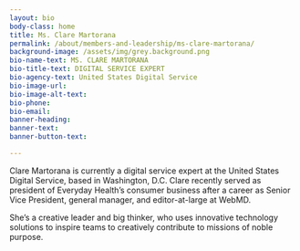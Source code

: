 ```yaml
---
layout: bio
body-class: home
title: Ms. Clare Martorana
permalink: /about/members-and-leadership/ms-clare-martorana/
background-image: /assets/img/grey.background.png
bio-name-text: MS. CLARE MARTORANA
bio-title-text: DIGITAL SERVICE EXPERT
bio-agency-text: United States Digital Service
bio-image-url: 
bio-image-alt-text:
bio-phone: 
bio-email:  
banner-heading: 
banner-text: 
banner-button-text: 

---
```


Clare Martorana is currently a digital service expert at the United States Digital Service, based in Washington, D.C. Clare recently served as president of Everyday Health’s consumer business after a career as Senior Vice President, general manager, and editor-at-large at WebMD.

She’s a creative leader and big thinker, who uses innovative technology solutions to inspire teams to creatively contribute to missions of noble purpose.
